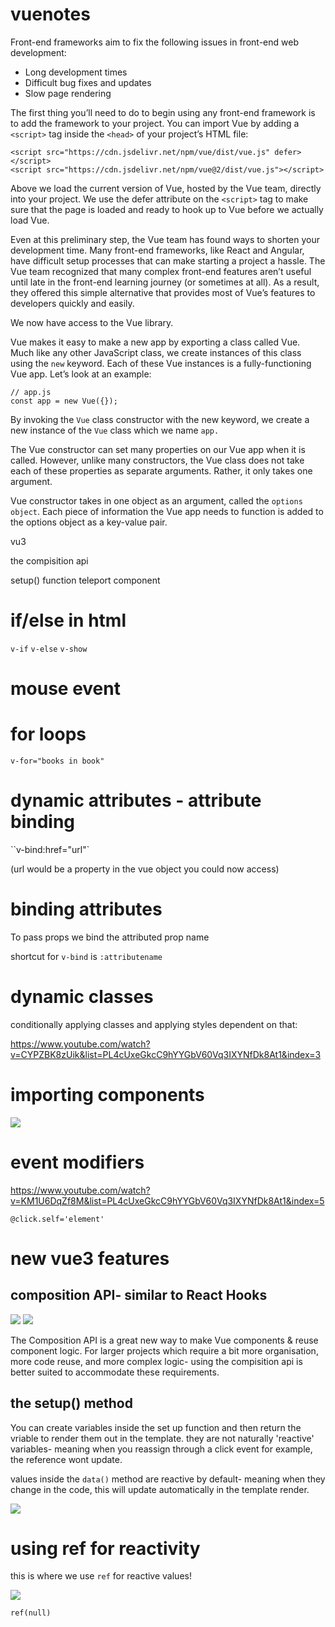# vuenotes

Front-end frameworks aim to fix the following issues in front-end web development:

- Long development times
- Difficult bug fixes and updates
- Slow page rendering

The first thing you’ll need to do to begin using any front-end framework is to add the framework to your project. You can import Vue by adding a `<script>` tag inside the `<head>` of your project’s HTML file:

```
<script src="https://cdn.jsdelivr.net/npm/vue/dist/vue.js" defer></script>
<script src="https://cdn.jsdelivr.net/npm/vue@2/dist/vue.js"></script>

```

Above we load the current version of Vue, hosted by the Vue team, directly into your project. We use the defer attribute on the `<script>` tag to make sure that the page is loaded and ready to hook up to Vue before we actually load Vue.

Even at this preliminary step, the Vue team has found ways to shorten your development time. Many front-end frameworks, like React and Angular, have difficult setup processes that can make starting a project a hassle. The Vue team recognized that many complex front-end features aren’t useful until late in the front-end learning journey (or sometimes at all). As a result, they offered this simple alternative that provides most of Vue’s features to developers quickly and easily.

We now have access to the Vue library.


Vue makes it easy to make a new app by exporting a class called Vue. Much like any other JavaScript class, we create instances of this class using the `new` keyword. Each of these Vue instances is a fully-functioning Vue app. Let’s look at an example:

```
// app.js
const app = new Vue({});
```

By invoking the `Vue` class constructor with the new keyword, we create a new instance of the `Vue` class which we name `app.` 

The Vue constructor can set many properties on our Vue app when it is called. However, unlike many constructors, the Vue class does not take each of these properties as separate arguments. Rather, it only takes one argument.

 Vue constructor takes in one object as an argument, called the `options object`. Each piece of information the Vue app needs to function is added to the options object as a key-value pair. 

 vu3

 the compisition api

 setup() function
 teleport component 

 # if/else in html

 `v-if`
 `v-else`
 `v-show`


 # mouse event

 # for loops

 `v-for="books in book"`

 # dynamic attributes - attribute binding

 ``v-bind:href="url"`

(url would be a property in the vue object you could now access)

# binding attributes

To pass props we bind the attributed prop name 

shortcut for `v-bind` is `:attributename`

# dynamic classes

conditionally applying classes and applying styles dependent on that:

https://www.youtube.com/watch?v=CYPZBK8zUik&list=PL4cUxeGkcC9hYYGbV60Vq3IXYNfDk8At1&index=3

# importing components

<img src="./img.png"></img>

# event modifiers

https://www.youtube.com/watch?v=KM1U6DqZf8M&list=PL4cUxeGkcC9hYYGbV60Vq3IXYNfDk8At1&index=5

`@click.self='element'`

# new vue3 features

## composition API- similar to React Hooks

<img src="./img2.png"></img>
<img src="./img3.png"></img>

The Composition API is a great new way to make Vue components & reuse component logic.
For larger projects which require a bit more organisation, more code reuse, and more complex logic- using the compisition api is better suited to accommodate these requirements.

## the setup() method

You can create variables inside the set up function and then return the vriable to render them out in the template. they are not naturally 'reactive' variables- meaning when you reassign through a click event for example, the reference wont update.

values inside the `data()` method are reactive by default- meaning when they change in the code, this will update automatically in the template render. 

<img src="./img4.png"></img>

# using ref for reactivity 

this is where we use `ref` for reactive values! 

<img src="./img5.png"></img>


`ref(null)`

